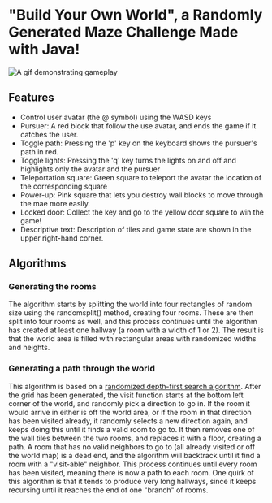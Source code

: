 # "Build Your Own World", a Randomly Generated Maze Challenge Made with Java! 

![A gif demonstrating gameplay](readme_demo.gif)

## Features
- Control user avatar (the @ symbol) using the WASD keys
- Pursuer: A red block that follow the use avatar, and ends the game if it catches the user.
- Toggle path: Pressing the 'p' key on the keyboard shows the pursuer's path in red. 
- Toggle lights: Pressing the 'q' key turns the lights on and off and highlights only the avatar and the pursuer
- Teleportation square: Green square to teleport the avatar the location of the corresponding square
- Power-up: Pink square that lets you destroy wall blocks to move through the mae more easily.
- Locked door: Collect the key and go to the yellow door square to win the game!
- Descriptive text: Description of tiles and game state are shown in the upper right-hand corner.


## Algorithms
### Generating the rooms 
The algorithm starts by splitting the world into four rectangles of random size using the randomsplit() method, creating four rooms. 
These are then split into four rooms as well, and this process continues until the algorithm has created at least one hallway
(a room with a width of 1 or 2). The result is that the world area is filled with rectangular areas with randomized widths and heights. 

### Generating a path through the world
This algorithm is based on a  [randomized depth-first search algorithm](https://en.wikipedia.org/wiki/Maze_generation_algorithm#Randomized_depth-first_search).
After the grid has been generated, the visit function starts at the bottom left corner of the world, and randomly pick a direction to go in. 
If the room it would arrive in either is off the world area, or if the room in that direction has been visited already, it randomly selects a new 
direction again, and keeps doing this until it finds a valid room to go to. It then removes one of the wall tiles between the two rooms, 
and replaces it with a floor, creating a path. A room that has no valid neighbors to go to (all already visited or off the world map) is a dead end, 
and the algorithm will backtrack until it find a room with a "visit-able" neighbor. This process continues until every room has been visited,
meaning there is now a path to each room. One quirk of this algorithm is that it tends to produce very long hallways, since it keeps recursing until it 
reaches the end of one "branch" of rooms.
